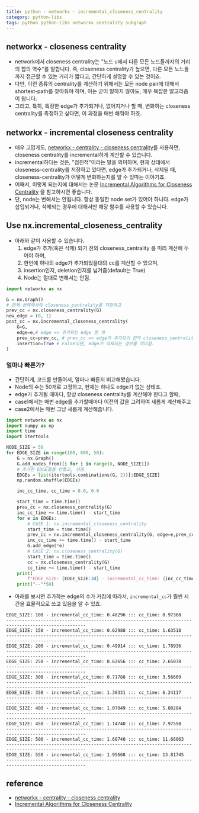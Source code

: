 ```yaml
---
title: python - networkx - incremental_closeness_centrality
category: python-libs
tags: python python-libs networkx centrality subgraph 
---
```


## networkx - closeness centrality 

- network에서 closeness centrality는 "노드 u에서 다른 모든 노드들까지의 거리의 합의 역수"를 말합니다. 즉, closeness centrality가 높으면, 다른 모든 노느들까지 접근할 수 있는 거리가 짧다고, 간단하게 설명할 수 있는 것이죠. 
- 다만, 이런 종류의 centrality를 계산하기 위해서는 모든 node pair에 대해서 shortest-path를 찾아줘야 하며, 이는 굳이 말하지 않아도, 매우 복잡한 알고리즘이 됩니다. 
- 그리고, 특히, 특정한 edge가 추가되거나, 없어지거나 할 때, 변화하는 closeness centrality를 측정하고 싶다면, 이 과정을 매번 해줘야 하죠. 

## networkx - incremental closeness centrality 

- 매우 고맙게도, [networkx - centrality - closeness centrality](https://networkx.github.io/documentation/stable/reference/algorithms/generated/networkx.algorithms.centrality.incremental_closeness_centrality.html)를 사용하면, closeness centrality를 incremental하게 계산할 수 있습니다. 
- incremental하다는 것은, "점진적"이라는 말을 의미하며, 현재 상태에서 closeness-centrality를 저장하고 있다면, edge가 추가되거나, 삭제될 때, closeness-centrality가 어떻게 변화하는지를 알 수 있따는 이야기죠. 
- 어째서, 이렇게 되는지에 대해서는 논문 [Incremental Algorithms for Closeness Centrality](http://sariyuce.com/papers/bigdata13.pdf) 을 참고하시면 좋습니다. 
- 단, node는 변해서는 안됩니다. 항상 동일한 node set가 있어야 하니다. edge가 삽입되거나, 삭제되는 경우에 대해서만 해당 함수를 사용할 수 있습니다.

## Use nx.incremental_closeness_centrality

- 아래와 같이 사용할 수 있습니다. 
    1) edge가 추가(혹은 삭제) 되기 전의 closeness_centrality 를 미리 계산해 두어야 하며, 
    2) 한번에 하나의 edge가 추가되었을대의 cc를 계산할 수 있으며, 
    3) insertion인지, deletion인지를 넘겨줌(default는 True)
    4) Node는 절대로 변해서는 안됨. 

```python
import networkx as nx 

G = nx.Graph() 
# 현재 상태에서의 closeness_centrality를 저장하고
prev_cc = nx.closeness_centrality(G)
new_edge = (0, 1)
post_cc = nx.incremental_closeness_centrality(
    G=G, 
    edge=e,# edge => 추가되는 edge 한 개
    prev_cc=prev_cc, # prev_cc => edge가 추가되기 전의 closeness_centrality
    insertion=True # False이면, edge가 삭제되는 경우를 의미함.
)
```

### 얼마나 빠른가? 

- 간단하게, 코드를 만들어서, 얼마나 빠른지 비교해봤습니다. 
- Node의 수는 50개로 고정하고, 현재는 하나도 edge가 없는 상태죠. 
- edge가 추가될 때마다, 항상 closeness centrality를 계산해야 한다고 할때, 
- case1에서는 매번 edge를 추가할때마다 이전의 값을 고려하여 새롭게 계산해주고 
- case2에서는 매번 그냥 새롭게 계산해줍니다.

```python
import networkx as nx 
import numpy as np 
import time 
import itertools

NODE_SIZE = 50
for EDGE_SIZE in range(100, 600, 50):
    G = nx.Graph()
    G.add_nodes_from([i for i in range(0, NODE_SIZE)])
    # 추가한 EDGE들을 만들고, 섞음.
    EDGEs = list(itertools.combinations(G, 2))[:EDGE_SIZE]
    np.random.shuffle(EDGEs)

    inc_cc_time, cc_time = 0.0, 0.0

    start_time = time.time() 
    prev_cc = nx.closeness_centrality(G)
    inc_cc_time += time.time() - start_time
    for e in EDGEs:
        # CASE 1: nx.incremental_closeness_centrality
        start_time = time.time() 
        prev_cc = nx.incremental_closeness_centrality(G, edge=e,prev_cc=prev_cc, insertion=True)
        inc_cc_time += time.time() - start_time
        G.add_edge(*e)
        # CASE 2: nx.closeness_centrality(G)
        start_time = time.time()
        cc = nx.closeness_centrality(G)
        cc_time += time.time() - start_time
    print(
        f"EDGE_SIZE: {EDGE_SIZE:3d} - incremental_cc_time: {inc_cc_time:.5f} ::: cc_time: {cc_time:.5f}")
    print("--"*50)
```

- 아래를 보시면 추가하는 edge의 수가 커짐에 따라서, `incremental_cc`가 훨씬 시간을 효율적으로 쓰고 있음을 알 수 있죠.

```
EDGE_SIZE: 100 - incremental_cc_time: 0.48296 ::: cc_time: 0.97368
----------------------------------------------------------------------------------------------------
EDGE_SIZE: 150 - incremental_cc_time: 0.62988 ::: cc_time: 1.63518
----------------------------------------------------------------------------------------------------
EDGE_SIZE: 200 - incremental_cc_time: 0.49914 ::: cc_time: 1.78936
----------------------------------------------------------------------------------------------------
EDGE_SIZE: 250 - incremental_cc_time: 0.62656 ::: cc_time: 2.65078
----------------------------------------------------------------------------------------------------
EDGE_SIZE: 300 - incremental_cc_time: 0.71788 ::: cc_time: 3.56669
----------------------------------------------------------------------------------------------------
EDGE_SIZE: 350 - incremental_cc_time: 1.30331 ::: cc_time: 6.24117
----------------------------------------------------------------------------------------------------
EDGE_SIZE: 400 - incremental_cc_time: 1.07049 ::: cc_time: 5.80284
----------------------------------------------------------------------------------------------------
EDGE_SIZE: 450 - incremental_cc_time: 1.14740 ::: cc_time: 7.97550
----------------------------------------------------------------------------------------------------
EDGE_SIZE: 500 - incremental_cc_time: 1.60740 ::: cc_time: 11.66063
----------------------------------------------------------------------------------------------------
EDGE_SIZE: 550 - incremental_cc_time: 1.95668 ::: cc_time: 13.81745
----------------------------------------------------------------------------------------------------
```



## reference

- [networkx - centrality - closeness centrality](https://networkx.github.io/documentation/stable/reference/algorithms/generated/networkx.algorithms.centrality.incremental_closeness_centrality.html)
- [Incremental Algorithms for Closeness Centrality](http://sariyuce.com/papers/bigdata13.pdf)